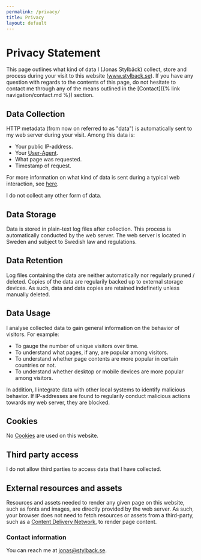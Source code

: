 ```yaml
---
permalink: /privacy/
title: Privacy
layout: default
---
```


# Privacy Statement
This page outlines what kind of data I (Jonas Stylbäck) collect, store and process during your visit to this website (www.stylback.se). If you have any question with regards to the contents of this page, do not hesitate to contact me through any of the means outlined in the [Contact]({% link navigation/contact.md %}) section.

## Data Collection
HTTP metadata (from now on referred to as "data") is automatically sent to my web server during your visit. Among this data is:

- Your public IP-address.
- Your [User-Agent](https://en.wikipedia.org/wiki/User-Agent_header).
- What page was requested.
- Timestamp of request.

For more information on what kind of data is sent during a typical web interaction, see [here](https://en.wikipedia.org/wiki/HTTP).

I do not collect any other form of data.

## Data Storage
Data is stored in plain-text log files after collection. This process is automatically conducted by the web server. The web server is located in Sweden and subject to Swedish law and regulations.

## Data Retention
Log files containing the data are neither automatically nor regularly pruned / deleted. Copies of the data are regularily backed up to external storage devices. As such, data and data copies are retained indefinetly unless manually deleted.

## Data Usage
I analyse collected data to gain general information on the behavior of visitors. For example:

- To gauge the number of unique visitors over time.
- To understand what pages, if any, are popular among visitors.
- To understand whether page contents are more popular in certain countries or not.
- To understand whether desktop or mobile devices are more popular among visitors.

In addition, I integrate data with other local systems to identify malicious behavior. If IP-addresses are found to regularily conduct malicious actions towards my web server, they are blocked.

## Cookies
No [Cookies](https://en.wikipedia.org/wiki/HTTP_cookie) are used on this website.

## Third party access
I do not allow third parties to access data that I have collected.

## External resources and assets
Resources and assets needed to render any given page on this website, such as fonts and images, are directly provided by the web server. As such, your browser does not need to fetch resources or assets from a third-party, such as a [Content Delivery Network](https://en.wikipedia.org/wiki/Content_delivery_network), to render page content.

### Contact information
You can reach me at [jonas@stylback.se](mailto:jonas@stylback.se).